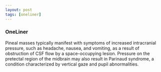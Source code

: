```yaml
---
layout: post
tags: [oneliner]
---
```



### OneLiner

Pineal masses typically manifest with symptoms of increased intracranial pressure, such as headache, nausea, and vomiting, as a result of obstruction of CSF flow by a space-occupying lesion. Pressure on the pretectal region of the midbrain may also result in Parinaud syndrome, a condition characterized by vertical gaze and pupil abnormalities.
